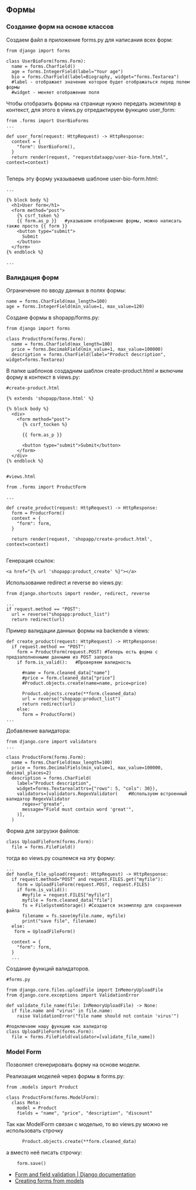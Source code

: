 ## Формы

### Создание форм на основе классов

Создаем файл в приложение forms.py для написания всех форм:

```
from django import forms

class UserBioForm(forms.Form):
  name = forms.Charfield()
  age = forms.IntegerField(label="Your age")
  bio = forms.CharField(label=Biography, widget="forms.Textarea") 
  #label - отображает значение которое будет отображаться перед полем формы
  #widget - меняет отображение поля

```

Чтобы отобразить формы на странице нужно передать экземпляр в контекст, для этого в views.py отредактируем функцию user_form:

```
from .forms import UserBioForms
...

def user_form(request: HttpRequest) -> HttpResponse:
  context = {
    "form": UserBioForm(),
  }
  return render(request, "requestdataapp/user-bio-form.html", context=context)


```

Теперь эту форму указываемв шаблоне user-bio-form.html:

```
...

{% block body %}
  <h1>User form</h1>
  <form method="post">
    {% csrf_token %}
    {{ form.as_p }}   #указываем отображение формы, можно написать также просто {{ form }}
    <button type="submit">
      Submit
    </button>
  </form>
{% endblock %}

...

```

### Валидация форм

Ограничение по вводу данных в полях формы:

```
name = forms.CharField(max_length=100)
age = forms.IntegerField(min_value=1, max_value=120)

```

Создане формы в shopapp/forms.py:

```
from django import forms

class ProductForm(forms.Form):
  name = forms.Charfield(max_length=100)
  price = forms.DecimakField(min_value=1, max_value=100000)
  description = forms.CharField(label="Product description", widget=forms.Textarea)

```

В папке шаблонов создадним шаблон create-product.html и  включим форму в контекст в views.py:

```
#create-product.html

{% extends 'shopapp/base.html' %}

{% block body %}
  <div>
    <form method="post">
      {% csrf_tocken %}
      
      {{ form.as_p }}

      <button type="submit">Submit</button>
    </form>
  </div>
{% endblock %}


#views.html

from .forms import ProductForm

...

def create_product(request: HttpRequest) -> HttpResponse:
  form = ProducrForm()
  context = {
    "form": form,
  }

  return render(request, 'shopapp/create-product.html', context=context)
  
```

Генерация ссылок:

```
<a href="{% url 'shopapp:product_create' %}"></a>

```

Использование redirect и reverse во views.py:

```
from django.shortcuts import render, redirect, reverse

...
if request.method == "POST":
  url = reverse("shopapp:product_list")
  return redirect(url)

```
Пример валидации данных формы на backende в views:

```
def create_product(request: HttpRequest) -> HttpResponse:
  if request.method == "POST":
    form = ProductForm(request.POST) #Теперь есть форма с предзаполненными данными из POST запроса
    if form.is_valid():   #Проверяем валидность

      #name = form.cleaned_data["name"]
      #price = form.cleaned_data["price"]
      #Product.objects.create(name=name, price=price)

      Product.objects.create(**form.cleaned_data)
      url = reverse("shopapp:product_list")
      return redirect(url)
    else:
      form = ProductForm()
...

```
Добавление валидатора:

```
from django.core import validators
...

class ProductForm(forms.Form):
  name = forms.CharField(max_length=100)
  price = forms.DecimalFiels(min_value=1, max_value=100000, decimal_places=2)
  description = forms.CharField(
    label="Product description",
    widget=forms.Textarea(attrs={"rows": 5, "cols": 30}),
    validators=[validators.RegexValidator(    #Используем встроенный валидатор RegexValidator
      regex=r"greate",
      message="Field must contain word 'great'",
    )],
  )

```
Форма для загрузки файлов:

```
class UploadFileForm(forms.Form):
  file = forms.FileField()

```

тогда во views.py сошлемся на эту форму:

```
...
def handle_file_upload(request: HttpRequest) -> HttpResponse:
  if request.method="POST" and request.FILES.get("myfile"):
    form = UploadFileForm(request.POST, request.FILES)
    if form.is_valid():
      #myfile = request.FILES["myfile"]
      myfile = form.cleaned_data["file"]
      fs = FileSystemStorage() #Создается экземпляр для сохранения файла
      filename = fs.save(myfile.name, myfile)
      print("save file", filename)
  else:
   form = UploadFileForm()
 
  context = {
    "form": form,
  }
  ...

```

Создание функций валидаторов.

```
#forms.py

from django.core.files.uploadfile import InMemoryUploadFile
from django.core.exceptions import ValidationError

def validate_file_name(file: InMemoryUploadFile) -> None:
  if file.name and "virus" in file.name:
    raise ValidationError("file name should not contain 'virus'")

#подключаем нашу функцию как валидатор
class UploadFileForm(forms.Form):
  file = forms.FileField(validator=[validate_file_name])

```

### Model Form

Позволяет сгенерировать форму на основе модели.

Реализация моделей через формы в forms.py:

```
from .models import Product

class ProductForm(forms.ModelForm):
  class Meta:
    model = Product
    fields = "name", "price", "description", "discount"

```

Так как ModelForm связан с моделью, то во views.py можно не использовать строчку

```
      Product.objects.create(**form.cleaned_data)

```

а вместо неё писать строчку:

```
    form.save()

```


 - [Form and field validation | Django documentation](https://docs.djangoproject.com/en/4.1/ref/forms/validation/)
 - [Creating forms from models](https://docs.djangoproject.com/en/4.1/topics/forms/modelforms/)


